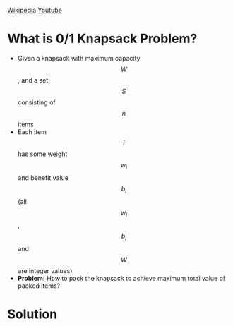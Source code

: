 [Wikipedia](https://www.wikiwand.com/en/Knapsack_problem)
[Youtube](https://www.youtube.com/watch?v=8LusJS5-AGo)

# What is 0/1 Knapsack Problem?

+ Given a knapsack with maximum capacity $$W$$
, and a set $$S$$ consisting of $$n$$ items
+ Each item $$i$$ has some weight $$w_i$$
and benefit value $$b_i$$(all $$w_i$$, $$b_i$$ and $$W$$ are integer values)
+ **Problem:** How to pack the knapsack to achieve maximum total value of packed items?

# Solution 





